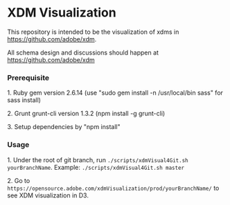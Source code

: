 # XDM Visualization

This repository is intended to be the visualization of xdms in https://github.com/adobe/xdm.

All schema design and discussions should happen at https://github.com/adobe/xdm

### Prerequisite

1\. Ruby gem version 2.6.14 (use "sudo gem install -n /usr/local/bin sass" for sass install)

2\. Grunt grunt-cli version 1.3.2 (npm install -g grunt-cli)

3\. Setup dependencies by "npm install"


### Usage

1\. Under the root of git branch, run `./scripts/xdmVisual4Git.sh yourBranchName`. Example: `./scripts/xdmVisual4Git.sh master`

2\. Go to `https://opensource.adobe.com/xdmVisualization/prod/yourBranchName/` to see XDM visualization in D3. 